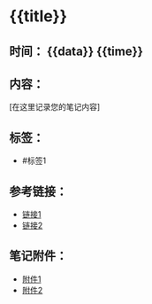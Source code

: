 # {{title}}

## 时间： {{data}} {{time}}

## 内容：
[在这里记录您的笔记内容]

## 标签：
- #标签1

## 参考链接：
- [链接1](URL)
- [链接2](URL)

## 笔记附件：
- [附件1](附件文件路径)
- [附件2](附件文件路径)
